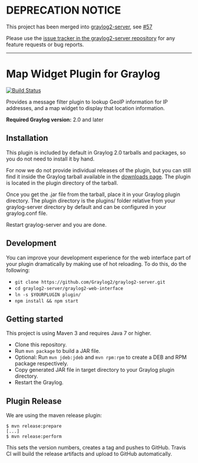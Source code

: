 # DEPRECATION NOTICE

This project has been merged into [graylog2-server](https://github.com/Graylog2/graylog2-server), see [#57](https://github.com/Graylog2/graylog-plugin-map-widget/issues/57)

Please use the [issue tracker in the graylog2-server repository](https://github.com/Graylog2/graylog2-server/issues) for any feature requests or bug reports.

----

# Map Widget Plugin for Graylog

[![Build Status](https://travis-ci.org/Graylog2/graylog-plugin-map-widget.svg)](https://travis-ci.org/Graylog2/graylog-plugin-map-widget)

Provides a message filter plugin to lookup GeoIP information for IP addresses, and a map widget to display that location
information.

**Required Graylog version:** 2.0 and later

Installation
------------

This plugin is included by default in Graylog 2.0 tarballs and packages, so you
do not need to install it by hand.

For now we do not provide individual releases of the plugin, but you can still
find it inside the Graylog tarball available in the
[downloads page](https://www.graylog.org/download/). The plugin is located in
the plugin directory of the tarball.

Once you get the .jar file from the tarball, place it in your Graylog plugin
directory. The plugin directory is the plugins/ folder relative from your
graylog-server directory by default and can be configured in your graylog.conf file.

Restart graylog-server and you are done.

Development
-----------

You can improve your development experience for the web interface part of your plugin
dramatically by making use of hot reloading. To do this, do the following:

* `git clone https://github.com/Graylog2/graylog2-server.git`
* `cd graylog2-server/graylog2-web-interface`
* `ln -s $YOURPLUGIN plugin/`
* `npm install && npm start`

Getting started
---------------

This project is using Maven 3 and requires Java 7 or higher.

* Clone this repository.
* Run `mvn package` to build a JAR file.
* Optional: Run `mvn jdeb:jdeb` and `mvn rpm:rpm` to create a DEB and RPM package respectively.
* Copy generated JAR file in target directory to your Graylog plugin directory.
* Restart the Graylog.

Plugin Release
--------------

We are using the maven release plugin:

```
$ mvn release:prepare
[...]
$ mvn release:perform
```

This sets the version numbers, creates a tag and pushes to GitHub. Travis CI will build the release artifacts and upload to GitHub automatically.
